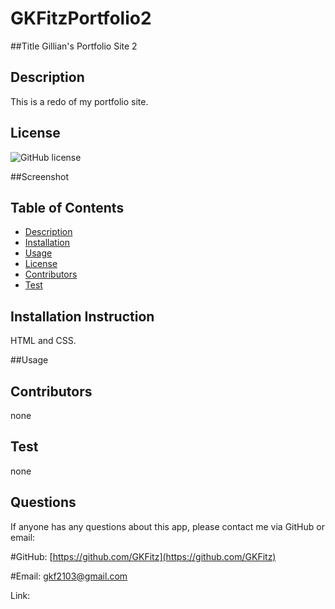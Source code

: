 # GKFitzPortfolio2
##Title 
Gillian's Portfolio Site 2

## Description
This is a redo of my portfolio site. 

## License
![GitHub license](https://img.shields.io/badge/license-MIT-blue.svg)

##Screenshot

## Table of Contents
* [Description](#Description)
* [Installation](#Installation)
* [Usage](#Usage)
* [License](#License)
* [Contributors](#Contributors)
* [Test](#Test)


## Installation Instruction
HTML and CSS.

##Usage 



## Contributors
none

## Test
none

## Questions
If anyone has any questions about this app, please contact me via GitHub or email:

#GitHub: [https://github.com/GKFitz](https://github.com/GKFitz)

#Email: [gkf2103@gmail.com](gkf2103@gmail.com)

Link:
